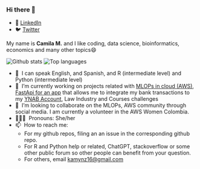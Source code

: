 ### Hi there 👋

- 💼 [LinkedIn](https://www.linkedin.com/in/kamymartinez/)
- 🐦 [Twitter](https://twitter.com/KamyBytes)

My name is **Camila M.** and I like coding, data science, bioinformatics, economics and many other topics😄

![Github stats](https://github-readme-stats.vercel.app/api?username=KamyNz)
![Top languages](https://github-readme-stats.vercel.app/api/top-langs/?username=KamyNz&hide=html,jupyter%20notebook,JavaScript,SCSS,Less&layout=compact&langs_count=10)

* 💬 &nbsp;I can speak English, and Spanish, and R (intermediate level) and Python (intermediate level) 
* 🔭 &nbsp;I’m currently working on projects related with [MLOPs in cloud (AWS)](https://github.com/KamyNz/awscomunityday2023), [FastApi for an app](https://github.com/TechWizardEngineer/BudgetYNABProgram) that allows me to integrate my bank transactions to my [YNAB Account](https://www.ynab.com/), Law Industry and Courses challenges
* 🌱 &nbsp;I’m looking to collaborate on the MLOPs, AWS community through social media. I am currently a volunteer in the AWS Women Colombia. 
* 👩🏻‍💻 &nbsp;Pronouns: She/her
* 📫 &nbsp;How to reach me: 
  * For my github repos, filing an an issue in the corresponding github repo.
  * For R and Python help or related, ChatGPT, stackoverflow or some other public forum so other people can benefit from your question.
  * For others, email kamynz16@gmail.com
